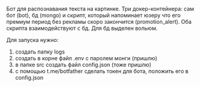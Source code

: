 Бот для распознавания текста на картинке.  Три докер-контейнера: сам бот (bot), бд (mongo) и скрипт, который напоминает юзеру что его премиум период без рекламы скоро закончится (promotion_alert). Оба скрипта взаимодействуют с бд. Для бд выделен вольюм.

Для запуска нужно: 
1) создать папку logs
2) создать в корне файл .env с паролем монги (пришлю)
3) в папке src создать файл config.json (тоже пришлю)
4) с помощью t.me/botfather сделать токен для бота, положить его в config.json